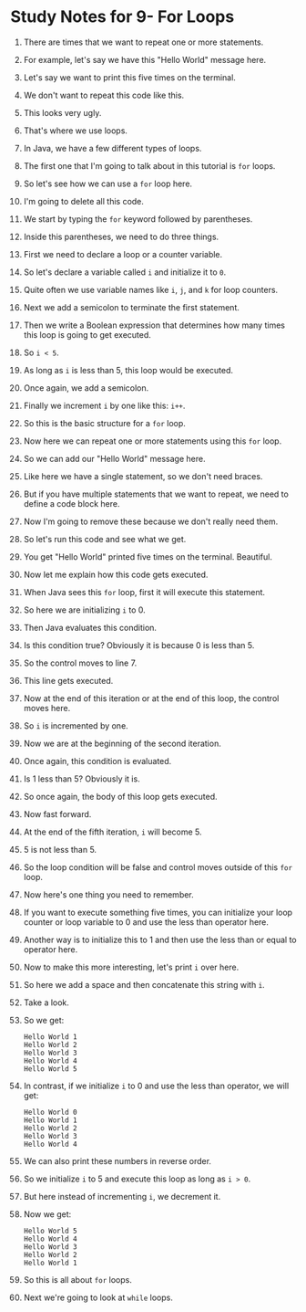 # Study Notes for 9- For Loops

1. There are times that we want to repeat one or more statements.

2. For example, let's say we have this "Hello World" message here.

3. Let's say we want to print this five times on the terminal.

4. We don't want to repeat this code like this.

5. This looks very ugly.

6. That's where we use loops.

7. In Java, we have a few different types of loops.

8. The first one that I'm going to talk about in this tutorial is `for` loops.

9. So let's see how we can use a `for` loop here.

10. I'm going to delete all this code.

11. We start by typing the `for` keyword followed by parentheses.

12. Inside this parentheses, we need to do three things.

13. First we need to declare a loop or a counter variable.

14. So let's declare a variable called `i` and initialize it to `0`.

15. Quite often we use variable names like `i`, `j`, and `k` for loop counters.

16. Next we add a semicolon to terminate the first statement.

17. Then we write a Boolean expression that determines how many times this loop is going to get executed.

18. So `i < 5`.

19. As long as `i` is less than 5, this loop would be executed.

20. Once again, we add a semicolon.

21. Finally we increment `i` by one like this: `i++`.

22. So this is the basic structure for a `for` loop.

23. Now here we can repeat one or more statements using this `for` loop.

24. So we can add our "Hello World" message here.

25. Like here we have a single statement, so we don't need braces.

26. But if you have multiple statements that we want to repeat, we need to define a code block here.

27. Now I'm going to remove these because we don't really need them.

28. So let's run this code and see what we get.

29. You get "Hello World" printed five times on the terminal. Beautiful.

30. Now let me explain how this code gets executed.

31. When Java sees this `for` loop, first it will execute this statement.

32. So here we are initializing `i` to 0.

33. Then Java evaluates this condition.

34. Is this condition true? Obviously it is because 0 is less than 5.

35. So the control moves to line 7.

36. This line gets executed.

37. Now at the end of this iteration or at the end of this loop, the control moves here.

38. So `i` is incremented by one.

39. Now we are at the beginning of the second iteration.

40. Once again, this condition is evaluated.

41. Is 1 less than 5? Obviously it is.

42. So once again, the body of this loop gets executed.

43. Now fast forward.

44. At the end of the fifth iteration, `i` will become 5.

45. 5 is not less than 5.

46. So the loop condition will be false and control moves outside of this `for` loop.

47. Now here's one thing you need to remember.

48. If you want to execute something five times, you can initialize your loop counter or loop variable to 0 and use the less than operator here.

49. Another way is to initialize this to 1 and then use the less than or equal to operator here.

50. Now to make this more interesting, let's print `i` over here.

51. So here we add a space and then concatenate this string with `i`.

52. Take a look.

53. So we get:

    ```
    Hello World 1
    Hello World 2
    Hello World 3
    Hello World 4
    Hello World 5
    ```

54. In contrast, if we initialize `i` to 0 and use the less than operator, we will get:

    ```
    Hello World 0
    Hello World 1
    Hello World 2
    Hello World 3
    Hello World 4
    ```

55. We can also print these numbers in reverse order.

56. So we initialize `i` to 5 and execute this loop as long as `i > 0`.

57. But here instead of incrementing `i`, we decrement it.

58. Now we get:

    ```
    Hello World 5
    Hello World 4
    Hello World 3
    Hello World 2
    Hello World 1
    ```

59. So this is all about `for` loops.

60. Next we're going to look at `while` loops.
